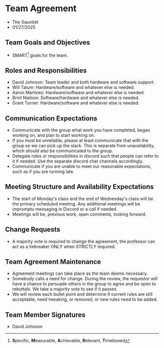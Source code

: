 # Team Agreement
* The Gauntlet
* 01/27/2025

## Team Goals and Objectives
* SMART[^1] goals for the team.

[^1]: **S**pecific, **M**easurable, **A**chievable, **R**elevant, **T**imeboxed

## Roles and Responsibilities
* David Johnson: Team leader and both hardware and software support.
* Will Tatum: Hardware/software and whatever else is needed.
* Aaron Martinez: Hardware/software and whatever else is needed.
* Brint Nielson: Software/hardware and whatever else is needed.
* Grant Turner: Hardware/software and whatever else is needed.


## Communication Expectations
* Communicate with the group what work you have completed, began working on, and plan to start working on.
* If you must be unreliable, please at least communicate that with the group so we can pick up the slack. This is separate from unavailability, which should also be communicated to the group.
* Delegate roles or responsibilities in discord such that people can refer to it if needed.
Use the separate discord chat channels accordingly.
* Communicate if you are unable to meet our reasonable expectations, such as if you are running late.


## Meeting Structure and Availability Expectations
* The start of Monday's class and the end of Wednesday's class will be the primary scheduled meeting. Any additional meetings will be impromptu messaging in Discord or a call if needed.
* Meetings will be, previous work, open comments, looking forward.

## Change Requests
* A majority vote is required to change the agreement, the professor can act as a tiebreaker ONLY when STRICTLY required.
  
## Team Agreement Maintenance
* Agreement meetings can take place as the team deems necessary.
* Somebody calls a need for change. During the review, the requestor will have a chance to persuade others in the group to agree and be open to rebuttals. We take a majority vote to see if it passes.
* We will review each bullet point and determine if current rules are still acceptable, need tweaking, or removed, or new rules need to be added.


## Team Member Signatures
* David Johnson   
